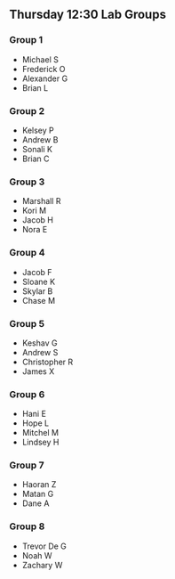 ## Thursday 12:30 Lab Groups

### Group 1
- Michael S
- Frederick O
- Alexander G
- Brian L

### Group 2
- Kelsey P
- Andrew B
- Sonali K
- Brian C

### Group 3
- Marshall R
- Kori M
- Jacob H
- Nora E

### Group 4
- Jacob F
- Sloane K
- Skylar B
- Chase M

### Group 5
- Keshav G
- Andrew S
- Christopher R
- James X

### Group 6
- Hani E
- Hope L
- Mitchel M
- Lindsey H

### Group 7
- Haoran Z
- Matan G
- Dane A

### Group 8
- Trevor De G
- Noah W
- Zachary W